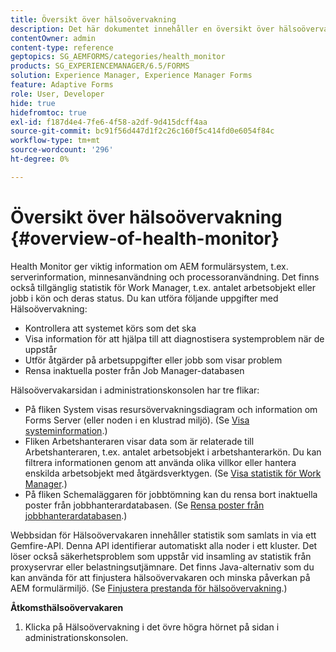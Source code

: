 ```yaml
---
title: Översikt över hälsoövervakning
description: Det här dokumentet innehåller en översikt över hälsoövervakaren och information om hur du kan komma åt den.
contentOwner: admin
content-type: reference
geptopics: SG_AEMFORMS/categories/health_monitor
products: SG_EXPERIENCEMANAGER/6.5/FORMS
solution: Experience Manager, Experience Manager Forms
feature: Adaptive Forms
role: User, Developer
hide: true
hidefromtoc: true
exl-id: f187d4e4-7fe6-4f58-a2df-9d415dcff4aa
source-git-commit: bc91f56d447d1f2c26c160f5c414fd0e6054f84c
workflow-type: tm+mt
source-wordcount: '296'
ht-degree: 0%

---
```


# Översikt över hälsoövervakning {#overview-of-health-monitor}

Health Monitor ger viktig information om AEM formulärsystem, t.ex. serverinformation, minnesanvändning och processoranvändning. Det finns också tillgänglig statistik för Work Manager, t.ex. antalet arbetsobjekt eller jobb i kön och deras status. Du kan utföra följande uppgifter med Hälsoövervakning:

* Kontrollera att systemet körs som det ska
* Visa information för att hjälpa till att diagnostisera systemproblem när de uppstår
* Utför åtgärder på arbetsuppgifter eller jobb som visar problem
* Rensa inaktuella poster från Job Manager-databasen

Hälsoövervakarsidan i administrationskonsolen har tre flikar:

* På fliken System visas resursövervakningsdiagram och information om Forms Server (eller noden i en klustrad miljö). (Se [Visa systeminformation](/help/forms/using/admin-help/view-system-information.md#view-system-information).)
* Fliken Arbetshanteraren visar data som är relaterade till Arbetshanteraren, t.ex. antalet arbetsobjekt i arbetshanterarkön. Du kan filtrera informationen genom att använda olika villkor eller hantera enskilda arbetsobjekt med åtgärdsverktygen. (Se [Visa statistik för Work Manager](/help/forms/using/admin-help/view-statistics-related-manager.md#view-statistics-related-to-work-manager).)
* På fliken Schemaläggaren för jobbtömning kan du rensa bort inaktuella poster från jobbhanterardatabasen. (Se [Rensa poster från jobbhanterardatabasen](/help/forms/using/admin-help/purge-records-job-manager-database.md#purge-records-from-the-job-manager-database).)

Webbsidan för Hälsoövervakaren innehåller statistik som samlats in via ett Gemfire-API. Denna API identifierar automatiskt alla noder i ett kluster. Det löser också säkerhetsproblem som uppstår vid insamling av statistik från proxyservrar eller belastningsutjämnare. Det finns Java-alternativ som du kan använda för att finjustera hälsoövervakaren och minska påverkan på AEM formulärmiljö. (Se [Finjustera prestanda för hälsoövervakning](/help/forms/using/admin-help/fine-tuning-health-monitor-performance.md#fine-tuning-health-monitor-performance).)

**Åtkomsthälsoövervakaren**

1. Klicka på Hälsoövervakning i det övre högra hörnet på sidan i administrationskonsolen.
